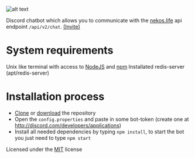 ![alt text](https://fontmeme.com/permalink/181230/da2c0410a197f2e3f4d1b2657b45e30c.png "NekosChat")

Discord chatbot which allows you to communicate with the [nekos.life](https://nekos.life) api endpoint `/api/v2/chat`. [(Invite)](https://discordapp.com/oauth2/authorize?client_id=528931005462085632&scope=bot&permissions=18432)

# System requirements
Unix like terminal with access to [NodeJS](http://nodejs.org) and [npm](http://npmjs.org)
Installated redis-server (apt/redis-server)

# Installation process
  - [Clone](https://help.github.com/articles/cloning-a-repository/) or [download](https://github.com/syntax-yt/NekosChat/archive/master.zip) the repository
  - Open the `config.properties` and paste in some bot-token (create one at http://discord.com/developers/applications)
  - Install all needed dependencies by typing `npm install`, to start the bot you just need to type `npm start`

Licensed under the [MIT](https://github.com/syntax-yt/NekosChat/blob/master/LICENSE) license
